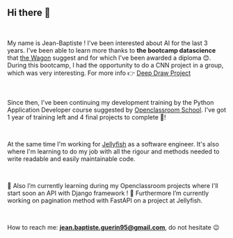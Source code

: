 ## Hi there 👋

<br>

My name is Jean-Baptiste ! 
I've been interested about AI for the last 3 years. I've been able to learn more thanks to **the bootcamp datascience** that [the Wagon](https://www.lewagon.com/fr) suggest and for which I've been awarded a diploma 😊. During this bootcamp, I had the opportunity to do a CNN project in a group, which was very interesting. 
For more info 👉 [Deep Draw Project](https://github.com/Jbguerin13/Deep-Draw-Project)

<br>

Since then, I've been continuing my development training by the Python Application Developer course suggested by [Openclassroom School](https://openclassrooms.com/fr). I've got 1 year of training left and 4 final projects to complete 🚀!

<br>

At the same time I'm working for [Jellyfish](https://www.jellyfish.com/en-gb/) as a software engineer. It's also where I'm learning to do my job with all the rigour and methods needed to write readable and easily maintainable code.

<br>

🌱 Also I’m currently learning during my Openclassroom projects where I'll start soon an API with Django framework !
🔭 Furthermore I’m currently working on pagination method with FastAPI on a project at Jellyfish.

<br>

How to reach me: **jean.baptiste.guerin95@gmail.com**, do not hesitate 😉
